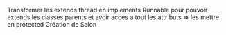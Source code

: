 Transformer les extends thread en implements Runnable pour pouvoir extends les classes parents et avoir acces a tout les attributs => les mettre en protected 
Création de Salon 